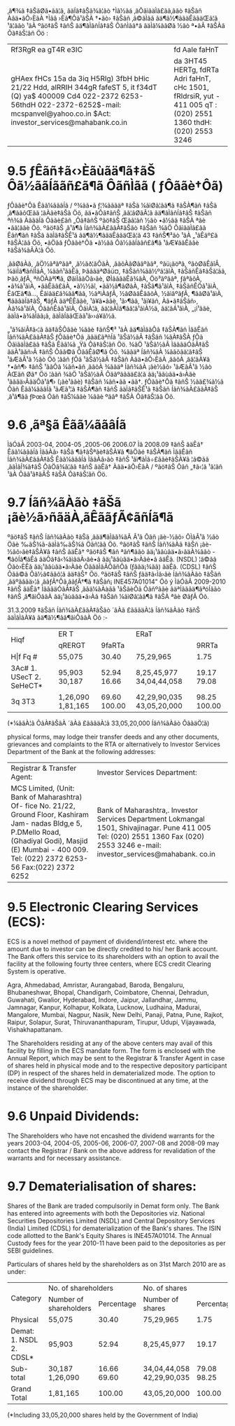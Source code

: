 ‚ã¶¾ã ‡ãŠãØã•ãã¦ã, ãäÍã‡ãŠã¾ã¦ãò †Ìã½ãá ‚ãÔãìãäÌã£ãã‚ããò ‡ãŠãñ Àãä•ãÔ›ÈãÀ †Ìãâ ›Èã¶Ôã¹ãŠÀ †•ãò› ‡ãŠãñ ‚ã©ãÌãã ãä¶ã½¶ããäÊããäŒã¦ã ¹ã¦ããò ¹ãÀ ºãö‡ãŠ ‡ãñŠ ãä¶ãÌãñÍã‡ãŠ ÔãñÌãã†â ãäÌã¼ããØã ½ãò ª•ãÃ ‡ãŠÀã Ôã‡ãŠ¦ãñ Öö :

<table><tr><td>Rf3RgR ea gT4R e3IC</td><td>fd AaIe faHnT</td></tr><tr><td>gHAex fHCs 15a da 3iq H5RIg) 3fbH bHic 21/22 Hdd, alRRIH 344gR fafeST 5, it f34dT (Q) ya$ 400009 Cd4 022-2372 6253-56thdH 022-2372-6252$-mail: mcspanvel@yahoo.co.in $Act: investor_services@mahabank.co.in</td><td>da 3HT45 HERTg, fdRTa Adri faHnT, cHc 1501, fRIdrsiR, yut - 411 005 qT : (020) 2551 1360 thdH: (020) 2553 3246</td></tr></table>

# 9.5 ƒÊãñ‡ã‹›Èãùãä¶ã‡ãŠ Ôã½ããÍããñ£ã¶ã ÔãñÌãã ( ƒÔããè†Ôã)

ƒÔããè†Ôã Êãã¼ããâÍã / º¾ãã•ã ƒ¦¾ãããäª ‡ãŠã ¼ãìØã¦ãã¶ã ‡ãŠÀ¶ãñ ‡ãŠã ‚ã¶ããõŒãã ¦ãÀãè‡ãŠã Öõ, ãä•ãÔã‡ãñŠ ‚ãâ¦ãØãÃ¦ã ãä¶ãÌãñÍã‡ãŠ ‡ãŠãñ ªñ¾ã ÀããäÍã Ôããè£ãñ „Ôã‡ãñŠ ºãö‡ãŠ Œãã¦ãñ ½ãò •ã½ãã ‡ãŠÀ ªãè •ãã¦ããè Öõ. ºãö‡ãŠ ‚ã¹ã¶ã Íãñ¾ãÀ£ããÀ‡ãŠãò ‡ãŠãñ ¾ãÖ ÔãìãäÌã£ãã Êãñ¶ãñ ‡ãŠã ãäÌã‡ãŠÊ¹ã ãä¶ã½¶ããäÊããäŒã¦ã 43 ‡ãñŠ¶³ãò ¹ãÀ „¹ãÊãº£ã ‡ãŠÀ¦ãã Öõ, •ãÖãâ ƒÔããè†Ôã •ã½ãã Ôã½ããÍããñ£ã¶ã ¹ãÆ¥ããÊããè ‡ãŠã¾ãÃÀ¦ã Öõ.

‚ããØãÀã, ‚ãÖ½ãªãºããª, ‚ã½ãð¦ãÔãÀ, ‚ããõÀâØããºããª, ºãü¡ãöªã, ºãòØãÊãîÂ, ¼ãìÌã¶ãñÍÌãÀ, ¼ããñ¹ããÊã, ÞãâãäªØãü¤, ‡ãŠãñ¾ãâ½ºã¦ãîÀ, ‡ãŠãñÊã‡ãŠã¦ãã, Þãõ¸ãƒÃ, ªñÖÀãªî¶ã, ØãìÌããÖã›ãè, ØÌãããäÊã¾ãÀ, Öö³ãºããª, ƒâªãõÀ, •ã¾ã¹ãìÀ, •ããÊãâ£ãÀ, •ã½½ãî, •ãã½ã¶ãØãÀ, ‡ãŠã¶ã¹ãîÀ, ‡ãŠãñÊÖã¹ãìÀ, ÊãŒã¶ã…, Êãìãä£ã¾ãã¶ãã, ½ãªìÀãƒÃ, ½ãØãâÊããõÀ, ½ãìâºãƒÃ, ¶ããØã¹ãìÀ, ¶ãããäÍã‡ãŠ, ¶ãƒÃ ãäªÊÊããè, ¹ã¥ã•ããè, ¹ã›¶ãã, ¹ãì¥ãñ, Àã•ã‡ãŠãñ›, Àã¾ã¹ãîÀ, ÔããñÊãã¹ãîÀ, ÔãìÀ¦ã, ãä¦ãÀÌã¶ãâ¦ã¹ãìÀ½ã, ãä¦ãÁ¹ãìÀ, „¡ì¹ããè, ãäÌã•ã¾ãÌãã¡ã, ãäÌãÍããŒãã¹ã››á¥ã½ã.

„¹ã¾ãìÃ‡ã‹¦ã ãä‡ãŠÔããè ¼ããè ‡ãñŠ¶³ ¹ãÀ ãä¶ãÌããÔã ‡ãŠÀ¶ãñ ÌããÊãñ Íãñ¾ãÀ£ããÀ‡ãŠ ƒÔããè†Ôã ‚ããä£ãªñÍã ¹ãŠã½ãÃ ‡ãŠãñ ¼ãÀ‡ãŠÀ ƒÔã ÔãìãäÌã£ãã ‡ãŠã Êãã¼ã „Ÿã Ôã‡ãŠ¦ãñ Öö. ¾ãÖ ¹ãŠã½ãÃ ÌãããäÓãÃ‡ãŠ ãäÀ¹ããñ›Ã ‡ãñŠ Ôãã©ã ÔãâÊãØ¶ã Öõ. ¾ããäª Íãñ¾ãÀ ¼ããõãä¦ã‡ãŠ ¹ãÆãÂ¹ã ½ãò Öõ ¦ããñ ƒÔã ¹ãŠã½ãÃ ‡ãŠãñ Àãä•ãÔ›ÈãÀ ‚ããõÀ ‚ãâ¦ãÀ¥ã †•ãñ¶› ‡ãñŠ ¹ããÔã ¼ãñ•ãñ ‚ããõÀ ¾ããäª Íãñ¾ãÀ ¡ãè½ãõ› ¹ãÆãÂ¹ã ½ãò ÀŒãñ Øã† Öö ¦ããñ ¾ãÖ ¹ãŠã½ãÃ Ôãâºãâãä£ã¦ã ãä¡¹ããùãä•ã›Àãè ¹ãããä›ÃãäÔã¹ã¶› (¡ãè¹ããè) ‡ãŠãñ ¼ãñ•ãã •ãã†. ƒÔããè†Ôã ‡ãñŠ ½ãã£¾ã½ã Ôãñ Êãã¼ããâÍã ¹ãÆã¹¦ã ‡ãŠÀ¶ãñ ‡ãñŠ ãäÌã‡ãŠÊ¹ã ‡ãŠãñ Íãñ¾ãÀ£ããÀ‡ãŠ ‚ã¹ã¶ãã ƒÞœã Ôãñ ‡ãŠ¼ããè ¼ããè ºãâª ‡ãŠÀ Ôã‡ãŠ¦ãã Öõ.

# 9.6 ‚ãª§ã Êãã¼ããâÍã

ÌãÓãÃ 2003-04, 2004-05 ,2005-06 2006.07 Ìã 2008.09 ‡ãñŠ ãäÊã† Êãã¼ããâÍã ÌããÀâ› ‡ãŠã ¶ã‡ãŠªãè‡ãŠÀ¥ã ¶ãÖãé ‡ãŠÀ¶ãñ ÌããÊãñ Íãñ¾ãÀ£ããÀ‡ãŠ Êãã¼ããâÍã ÌããÀâ›ãò ‡ãñŠ ¹ãì¶ãÌã÷£ããè‡ãŠÀ¥ã ¦ã©ãã ‚ããÌãÍ¾ã‡ãŠ ÔãÖã¾ã¦ãã ‡ãñŠ ãäÊã† Àãä•ãÔ›ÈãÀ / ºãö‡ãŠ Ôãñ „‡ã‹¦ã ¹ã¦ãñ ¹ãÀ Ôãâ¹ã‡ãÃŠ ‡ãŠÀ Ôã‡ãŠ¦ãñ Öö.

# 9.7 Íãñ¾ãÀãò ‡ãŠã ¡ãè½ã›ñãäÀ‚ãÊããƒÃ¢ãñÍã¶ã

ºãö‡ãŠ ‡ãñŠ Íãñ¾ãÀãò ‡ãŠã ‚ããä¶ãÌãã¾ãÃ Â¹ã Ôãñ ¡ãè-½ãõ› ÔÌãÂ¹ã ½ãò Öãè ‰ãŠ¾ã-ãäÌã‰ãŠ¾ã Öãñ¦ãã Öõ. ºãö‡ãŠ ‡ãñŠ Íãñ¾ãÀã ‡ãŠñ ¡ãè-½ãõ›ãè‡ãŠÀ¥ã ‡ãñŠ ãäÊã† ºãö‡ãŠ ¶ãñ ªãñ¶ããò ãä¡¹ããùãä•ã›ãäÀ¾ããò - ¶ãõÍã¶ãÊã ãäÔã‡ã‹¾ãìãäÀ›ãè•ã ãä¡¹ããùãä•ã›Àãè•ã ãäÊã. (NSDL) ¦ã©ãã Ôãò›ÈÊã ãä¡¹ããùãä•ã›Àãè ÔããäÌãÃÔãñÔã (ƒâãä¡¾ãã) ãäÊã. (CDSL) ‡ãñŠ Ôãã©ã Ôã½ã¢ããõ¦ã ãä‡ãŠ† Öö. ºãö‡ãŠ ‡ãñŠ ƒãä‡ã‹Ìã›ãè Íãñ¾ãÀãò ‡ãŠãñ ‚ããºãâãä›¦ã ‚ããƒÃ†Ôã‚ããƒÃ†¶ã ‡ãŠãñ¡ INE457A01014" Öõ ý ÌãÓãÃ 2009-2010 ‡ãñŠ ãäÊã† ÌãããäÓãÃ‡ãŠ ‚ããä¼ãÀàãã ¹ãŠãèÔã Ôãñºããè ãäªÍãããä¶ãªóÍããò ‡ãñŠ ‚ã¶ãìÔããÀ ãä¡¹ãùããä•ã›Àã ‡ãŠãñ ¼ãìØã¦ãã¶ã ‡ãŠÀ ªãè ØãƒÃ Öõ.

31.3.2009 ‡ãŠãñ Íãñ¾ãÀ£ããÀ‡ãŠãò ´ãÀã £ãããäÀ¦ã Íãñ¾ãÀãò ‡ãñŠ ãäÌãÌãÀ¥ã ãä¶ã½¶ãã¶ãìÔããÀ Öõ :-   

<table><tr><td rowspan="2">Hiqf</td><td colspan="2">ER T</td><td colspan="2">ERaT</td></tr><tr><td>qRERGT</td><td>9faRTa</td><td></td><td>9RRTa</td></tr><tr><td>H|f Fq #</td><td>55,075</td><td>30.40</td><td>75,29,965</td><td>1.75</td></tr><tr><td>3Ac# 1. USecT 2. SeHeCT*</td><td>95,903 30,187</td><td>52.94 16.66</td><td>8,25,45,977 34,04,44,058</td><td>19.17 79.08</td></tr><tr><td>3q 3T3</td><td>1,26,090 1,81,165</td><td>69.60 100.00</td><td>42,29,90,035 43,05,20,000</td><td>98.25 100.00</td></tr></table>

(\*¼ããÀ¦ã ÔãÀ‡ãŠãÀ ´ãÀã £ãããäÀ¦ã 33,05,20,000 Íãñ¾ãÀãò ÔããäÖ¦ã)

physical forms, may lodge their transfer deeds and any other documents, grievances and complaints to the RTA or alternatively to Investor Services Department of the Bank at the following addresses:

<table><tr><td>Registrar &amp; Transfer Agent:</td><td>Investor Services Department:</td></tr><tr><td>MCS Limited, (Unit: Bank of Maharashtra) Of- fice No. 21/22, Ground Floor, Kashiram Jam- nadas Bldg,e 5, P.DMello Road, (Ghadiyal Godi), Masjid (E) Mumbai - 400 009. Tel: (022) 2372 6253-56 Fax:(022) 2372 6252</td><td>Bank of Maharashtra,. Investor Services Department Lokmangal 1501, Shivajinagar. Pune 411 005 Tel: (020) 2551 1360 Fax (020) 2553 3246 e-mail: investor_services@mahabank. co.in</td></tr></table>

# 9.5 Electronic Clearing Services (ECS):

ECS is a novel method of payment of dividend/interest etc. where the amount due to investor can be directly credited to his/ her Bank account. The Bank offers this service to its shareholders with an option to avail the facility at the following fourty three centers, where ECS credit Clearing System is operative.

Agra, Ahmedabad, Amristar, Aurangabad, Baroda, Bengaluru, Bhubaneshwar, Bhopal, Chandigarh, Coimbatore, Chennai, Dehradun, Guwahati, Gwalior, Hyderabad, Indore, Jaipur, Jallandhar, Jammu, Jamnagar, Kanpur, Kolhapur, Kolkata, Lucknow, Ludhaina, Madurai, Mangalore, Mumbai, Nagpur, Nasik, New Delhi, Panaji, Patna, Pune, Rajkot, Raipur, Solapur, Surat, Thiruvananthapuram, Tirupur, Udupi, Vijayawada, Vishakhapattanam.

The Shareholders residing at any of the above centers may avail of this facility by filling in the ECS mandate form. The form is enclosed with the Annual Report, which may be sent to the Registrar & Transfer Agent in case of shares held in physical mode and to the respective depository participant (DP) in respect of the shares held in dematerialized mode. The option to receive dividend through ECS may be discontinued at any time, at the instance of the shareholder.

# 9.6 Unpaid Dividends:

The Shareholders who have not encashed the dividend warrants for the years 2003-04, 2004-05, 2005-06, 2006-07, 2007-08 and 2008-09 may contact the Registrar / Bank on the above address for revalidation of the warrants and for necessary assistance.

# 9.7 Dematerialisation of shares:

Shares of the Bank are traded compulsorily in Demat form only. The Bank has entered into agreements with both the Depositories viz. National Securities Depositories Limited (NSDL) and Central Depository Services (India) Limited (CDSL) for dematerialization of the Bank's shares. The ISIN code allotted to the Bank's Equity Shares is INE457A01014. The Annual Custody fees for the year 2010-11 have been paid to the depositories as per SEBI guidelines.

Particulars of shares held by the shareholders as on 31st March 2010 are as under:

<table><tr><td rowspan="2">Category</td><td colspan="2">No. of shareholders</td><td colspan="2">No. of shares</td></tr><tr><td>Number of shareholders</td><td>Percentage</td><td>Number of shares</td><td>Percentage</td></tr><tr><td>Physical</td><td>55,075</td><td>30.40</td><td>75,29,965</td><td>1.75</td></tr><tr><td>Demat: 1. NSDL 2. CDSL*</td><td>95,903</td><td>52.94</td><td>8,25,45,977</td><td>19.17</td></tr><tr><td> Sub-total</td><td>30,187 1,26,090</td><td>16.66 69.60</td><td>34,04,44,058 42,29,90,035</td><td>79.08 98.25</td></tr><tr><td>Grand Total</td><td>1,81,165</td><td>100.00</td><td>43,05,20,000</td><td>100.00</td></tr></table>

(\*Including 33,05,20,000 shares held by the Government of India)